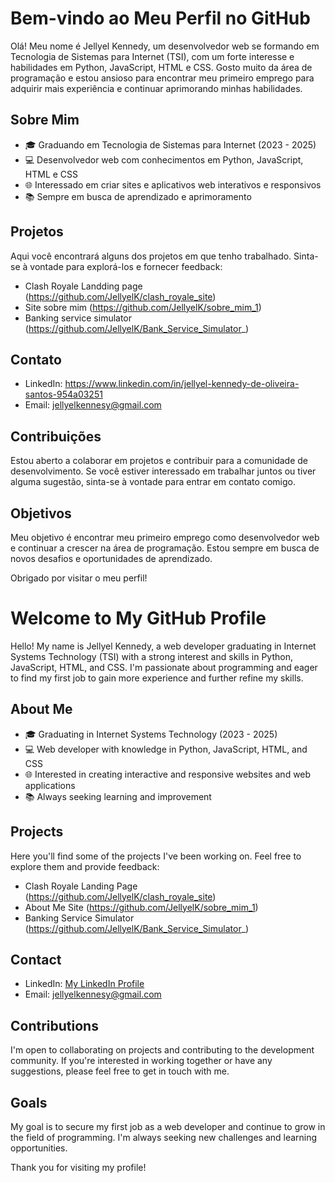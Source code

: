 # Bem-vindo ao Meu Perfil no GitHub

Olá! Meu nome é Jellyel Kennedy, um desenvolvedor web se formando em Tecnologia de Sistemas para Internet (TSI), com um forte interesse e habilidades em Python, JavaScript, HTML e CSS. 
Gosto muito da área de programação e estou ansioso para encontrar meu primeiro emprego para adquirir mais experiência e continuar aprimorando minhas habilidades.

## Sobre Mim

- 🎓 Graduando em Tecnologia de Sistemas para Internet (2023 - 2025)
- 💻 Desenvolvedor web com conhecimentos em Python, JavaScript, HTML e CSS
- 🌐 Interessado em criar sites e aplicativos web interativos e responsivos
- 📚 Sempre em busca de aprendizado e aprimoramento

## Projetos

Aqui você encontrará alguns dos projetos em que tenho trabalhado. Sinta-se à vontade para explorá-los e fornecer feedback:

- Clash Royale Landding page (https://github.com/JellyelK/clash_royale_site)
- Site sobre mim (https://github.com/JellyelK/sobre_mim_1)
- Banking service simulator (https://github.com/JellyelK/Bank_Service_Simulator_)

## Contato

- LinkedIn: https://www.linkedin.com/in/jellyel-kennedy-de-oliveira-santos-954a03251
- Email: jellyelkennesy@gmail.com

## Contribuições

Estou aberto a colaborar em projetos e contribuir para a comunidade de desenvolvimento. Se você estiver interessado em trabalhar juntos ou tiver alguma sugestão, sinta-se à vontade para entrar em contato comigo.

## Objetivos

Meu objetivo é encontrar meu primeiro emprego como desenvolvedor web e continuar a crescer na área de programação. Estou sempre em busca de novos desafios e oportunidades de aprendizado.

Obrigado por visitar o meu perfil!

# Welcome to My GitHub Profile

Hello! My name is Jellyel Kennedy, a web developer graduating in Internet Systems Technology (TSI) with a strong interest and skills in Python, JavaScript, HTML, and CSS. I'm passionate about programming and eager to find my first job to gain more experience and further refine my skills.

## About Me

- 🎓 Graduating in Internet Systems Technology (2023 - 2025)
- 💻 Web developer with knowledge in Python, JavaScript, HTML, and CSS
- 🌐 Interested in creating interactive and responsive websites and web applications
- 📚 Always seeking learning and improvement

## Projects

Here you'll find some of the projects I've been working on. Feel free to explore them and provide feedback:

- Clash Royale Landing Page (https://github.com/JellyelK/clash_royale_site)
- About Me Site (https://github.com/JellyelK/sobre_mim_1)
- Banking Service Simulator (https://github.com/JellyelK/Bank_Service_Simulator_)

## Contact

- LinkedIn: [My LinkedIn Profile](https://www.linkedin.com/in/jellyel-kennedy-de-oliveira-santos-954a03251)
- Email: jellyelkennesy@gmail.com

## Contributions

I'm open to collaborating on projects and contributing to the development community. If you're interested in working together or have any suggestions, please feel free to get in touch with me.

## Goals

My goal is to secure my first job as a web developer and continue to grow in the field of programming. I'm always seeking new challenges and learning opportunities.

Thank you for visiting my profile!
